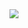 <img src="https://github-readme-stats.vercel.app/api?username=kach0w&show_icons=true&theme=synthwave">

